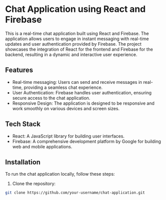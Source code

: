 # Chat Application using React and Firebase



This is a real-time chat application built using React and Firebase. The application allows users to engage in instant messaging with real-time updates and user authentication provided by Firebase. The project showcases the integration of React for the frontend and Firebase for the backend, resulting in a dynamic and interactive user experience.

## Features

- Real-time messaging: Users can send and receive messages in real-time, providing a seamless chat experience.
- User Authentication: Firebase handles user authentication, ensuring secure access to the chat application.
- Responsive Design: The application is designed to be responsive and work smoothly on various devices and screen sizes.

## Tech Stack

- React: A JavaScript library for building user interfaces.
- Firebase: A comprehensive development platform by Google for building web and mobile applications.

## Installation

To run the chat application locally, follow these steps:

1. Clone the repository:

```bash
git clone https://github.com/your-username/chat-application.git

